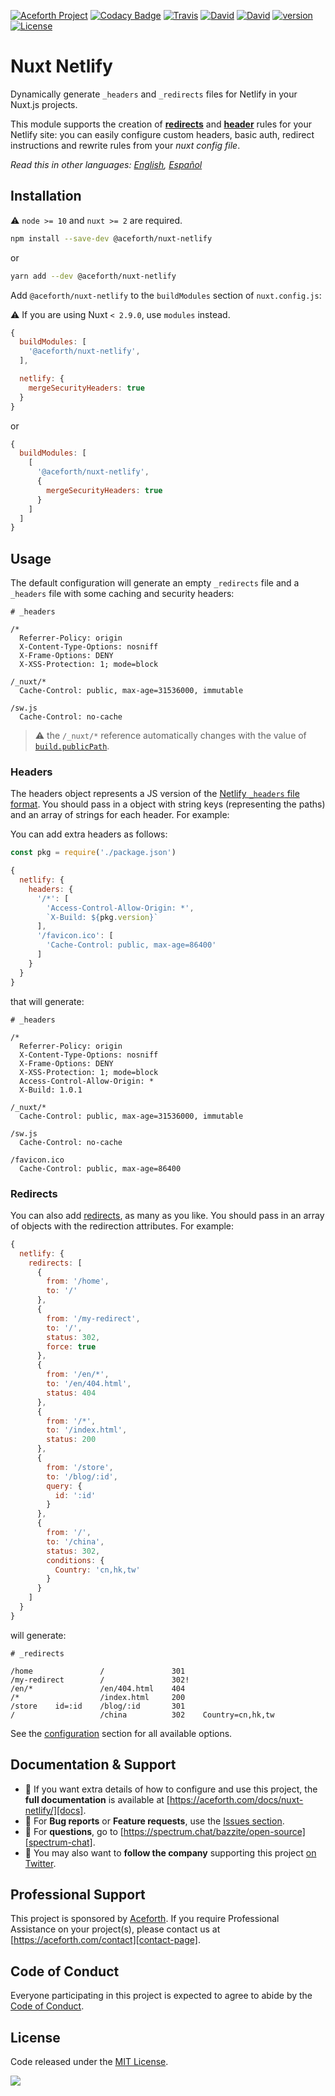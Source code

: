 [![Aceforth Project](https://img.shields.io/badge/Aceforth-project-blue.svg)](https://aceforth.com/docs/nuxt-netlify)
[![Codacy Badge](https://api.codacy.com/project/badge/Grade/a55402d7c89b4084882c3362427132d8)](https://www.codacy.com/app/aceforth/nuxt-netlify?utm_source=github.com&amp;utm_medium=referral&amp;utm_content=aceforth/nuxt-netlify&amp;utm_campaign=Badge_Grade)
[![Travis](https://img.shields.io/travis/aceforth/nuxt-netlify.svg)](https://travis-ci.org/aceforth/nuxt-netlify)
[![David](https://img.shields.io/david/peer/aceforth/nuxt-netlify.svg)](https://david-dm.org/aceforth/nuxt-netlify?type=peer)
[![David](https://img.shields.io/david/dev/aceforth/nuxt-netlify.svg)](https://david-dm.org/aceforth/nuxt-netlify?type=dev)
[![version](https://img.shields.io/npm/v/@aceforth/nuxt-netlify.svg)](https://www.npmjs.com/package/@aceforth/nuxt-netlify)
[![License](https://img.shields.io/badge/license-MIT-blue.svg)](https://raw.githubusercontent.com/aceforth/nuxt-netlify/develop/LICENSE)

# Nuxt Netlify

Dynamically generate `_headers` and `_redirects` files for Netlify in your Nuxt.js projects.

This module supports the creation of [**redirects**][netlify-redirects] and [**header**][netlify-headers-and-basic-auth] rules for your Netlify site: you can easily configure custom headers, basic auth, redirect instructions and rewrite rules from your _nuxt config file_.

*Read this in other languages: [English][docs], [Español][docs-es]*


## Installation

:warning: `node >= 10` and `nuxt >= 2` are required.


```bash 
npm install --save-dev @aceforth/nuxt-netlify
```

or

```bash 
yarn add --dev @aceforth/nuxt-netlify
```

Add `@aceforth/nuxt-netlify` to the `buildModules` section of `nuxt.config.js`:

:warning: If you are using Nuxt `< 2.9.0`, use `modules` instead. 

```js
{
  buildModules: [
    '@aceforth/nuxt-netlify',
  ],

  netlify: { 
    mergeSecurityHeaders: true 
  }
}
```

or 


```js
{
  buildModules: [
    [
      '@aceforth/nuxt-netlify',
      {
        mergeSecurityHeaders: true
      }
    ]
  ]
}
```


## Usage

The default configuration will generate an empty `_redirects` file and a `_headers` file with some caching and security headers:

```text
# _headers

/*
  Referrer-Policy: origin
  X-Content-Type-Options: nosniff
  X-Frame-Options: DENY
  X-XSS-Protection: 1; mode=block

/_nuxt/*
  Cache-Control: public, max-age=31536000, immutable

/sw.js
  Cache-Control: no-cache
```

> :warning: the `/_nuxt/*` reference automatically changes with the value of [`build.publicPath`][nuxt-docs-build-publicPath].

### Headers

The headers object represents a JS version of the [Netlify `_headers` file format][netlify-headers-and-basic-auth]. You should pass in a object with string keys (representing the paths) and an array of strings for each header. For example:


You can add extra headers as follows:

```js
const pkg = require('./package.json')

{
  netlify: { 
    headers: {
      '/*': [
        'Access-Control-Allow-Origin: *',
        `X-Build: ${pkg.version}`
      ],
      '/favicon.ico': [
        'Cache-Control: public, max-age=86400'
      ]
    }
  }
}
```

that will generate:

```text
# _headers

/*
  Referrer-Policy: origin
  X-Content-Type-Options: nosniff
  X-Frame-Options: DENY
  X-XSS-Protection: 1; mode=block
  Access-Control-Allow-Origin: *
  X-Build: 1.0.1

/_nuxt/*
  Cache-Control: public, max-age=31536000, immutable

/sw.js
  Cache-Control: no-cache
  
/favicon.ico
  Cache-Control: public, max-age=86400
```

### Redirects

You can also add [redirects][netlify-redirects], as many as you like. You should pass in an array of objects with the redirection attributes. For example:


```js
{
  netlify: { 
    redirects: [
      {
        from: '/home',
        to: '/'
      },
      {
        from: '/my-redirect',
        to: '/',
        status: 302,
        force: true
      },
      {
        from: '/en/*',
        to: '/en/404.html',
        status: 404
      },
      {
        from: '/*',
        to: '/index.html',
        status: 200
      },
      {
        from: '/store',
        to: '/blog/:id',
        query: {
          id: ':id'
        }
      },
      {
        from: '/',
        to: '/china',
        status: 302,
        conditions: {
          Country: 'cn,hk,tw'
        }
      }
    ]
  }
}
```

will generate:

```text
# _redirects

/home               /               301
/my-redirect        /               302!
/en/*               /en/404.html    404
/*                  /index.html     200
/store    id=:id    /blog/:id       301
/                   /china          302    Country=cn,hk,tw
```


See the [configuration][docs-configuration] section for all available options.

## Documentation & Support

- 📄 If you want extra details of how to configure and use this project, the **full documentation** is available at [https://aceforth.com/docs/nuxt-netlify/][docs].
- 🐞 For **Bug reports** or **Feature requests**, use the [Issues section][issues].
- 💬 For **questions**, go to [https://spectrum.chat/bazzite/open-source][spectrum-chat].
- 🚀 You may also want to **follow the company** supporting this project [on Twitter][twitter].

## Professional Support

This project is sponsored by [Aceforth][aceforth-website]. If you require Professional Assistance on your project(s), please contact us at [https://aceforth.com/contact][contact-page].

## Code of Conduct

Everyone participating in this project is expected to agree to abide by the [Code of Conduct][code-of-conduct].


## License

Code released under the [MIT License][license-page].


![](https://ga-beacon.appspot.com/UA-65885578-17/aceforth/nuxt-netlify?pixel)

[docs]: https://aceforth.com/docs/nuxt-netlify/?utm_source=github&utm_medium=readme&utm_campaign=nuxt-netlify
[docs-es]: https://aceforth.com/es/docs/nuxt-netlify/?utm_source=github&utm_medium=readme&utm_campaign=nuxt-netlify
[docs-configuration]: https://aceforth.com/docs/nuxt-netlify/configuration/?utm_source=github&utm_medium=readme&utm_campaign=nuxt-netlify
[nuxt-docs-build-publicPath]: https://nuxtjs.org/api/configuration-build#publicPath
[netlify-headers-and-basic-auth]: https://www.netlify.com/docs/headers-and-basic-auth/
[netlify-redirects]: https://www.netlify.com/docs/redirects/
[issues]: https://github.com/aceforth/nuxt-netlify/issues
[twitter]: https://twitter.com/AceforthHQ
[spectrum-chat]: https://spectrum.chat/bazzite/login?r=https://spectrum.chat/bazzite/open-source
[aceforth-website]: https://aceforth.com?utm_source=github&utm_medium=readme&utm_campaign=nuxt-netlify
[contact-page]: https://aceforth.com/contact?utm_source=github&utm_medium=readme&utm_campaign=nuxt-netlify
[code-of-conduct]: https://aceforth.com/open-source/code-of-conduct?utm_source=github&utm_medium=readme&utm_campaign=nuxt-netlify
[license-page]: https://github.com/aceforth/nuxt-netlify/blob/develop/LICENSE
